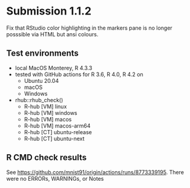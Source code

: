 # Submission 1.1.2

Fix that RStudio color highlighting in the markers pane is no longer posssible
via HTML but ansi colours.

## Test environments

* local MacOS Monterey, R 4.3.3
* tested with GitHub actions for R 3.6, R 4.0, R 4.2 on
  - Ubuntu 20.04
  - macOS
  - Windows
* rhub::rhub_check() 
  - R-hub [VM] linux
  - R-hub [VM] windows
  - R-hub [VM] macos
  - R-hub [VM] macos-arm64
  - R-hub [CT] ubuntu-release
  - R-hub [CT] ubuntu-next

## R CMD check results
See https://github.com/mnist91/origin/actions/runs/8773339195.
There were no ERRORs, WARNINGs, or Notes
